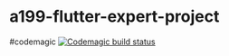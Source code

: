 # a199-flutter-expert-project
#codemagic
[![Codemagic build status](https://api.codemagic.io/apps/62cd26f625a6fc70a43b91ff/62cd26f625a6fc70a43b91fe/status_badge.svg)](https://codemagic.io/apps/62cd26f625a6fc70a43b91ff/62cd26f625a6fc70a43b91fe/latest_build)
